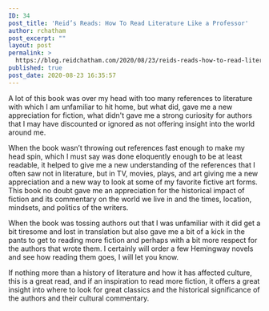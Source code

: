 ```yaml
---
ID: 34
post_title: 'Reid’s Reads: How To Read Literature Like a Professor'
author: rchatham
post_excerpt: ""
layout: post
permalink: >
  https://blog.reidchatham.com/2020/08/23/reids-reads-how-to-read-literature-like-a-professor/
published: true
post_date: 2020-08-23 16:35:57
---
```

<p>A lot of this book was over my head with too many references to literature with which I am unfamiliar to hit home, but what did, gave me a new appreciation for fiction, what didn't gave me a strong curiosity for authors that I may have discounted or ignored as not offering insight into the world around me. </p>
<p>When the book wasn’t throwing out references fast enough to make my head spin, which I must say was done eloquently enough to be at least readable, it helped to give me a new understanding of the references that I often saw not in literature, but in TV, movies, plays, and art giving me a new appreciation and a new way to look at some of my favorite fictive art forms. This book no doubt gave me an appreciation for the historical impact of fiction and its commentary on the world we live in and the times, location, mindsets, and politics of the writers. </p>
<p>When the book was tossing authors out that I was unfamiliar with it did get a bit tiresome and lost in translation but also gave me a bit of a kick in the pants to get to reading more fiction and perhaps with a bit more respect for the authors that wrote them. I certainly will order a few Hemingway novels and see how reading them goes, I will let you know.</p>
<p>If nothing more than a history of literature and how it has affected culture, this is a great read, and if an inspiration to read more fiction, it offers a great insight into where to look for great classics and the historical significance of the authors and their cultural commentary. </p>